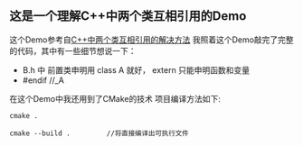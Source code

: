 ## 这是一个理解C++中两个类互相引用的Demo
这个Demo参考自[C++中两个类互相引用的解决方法](https://blog.csdn.net/xiqingnian/article/details/41214539?utm_medium=distribute.pc_relevant.none-task-blog-OPENSEARCH-9.control&depth_1-utm_source=distribute.pc_relevant.none-task-blog-OPENSEARCH-9.control)
我照着这个Demo敲完了完整的代码，其中有一些细节想说一下：

-  B.h 中 前置类申明用 class A 就好， extern 只能申明函数和变量
-  #endif //_A

在这个Demo中我还用到了CMake的技术
项目编译方法如下:
```
cmake .
```

```
cmake --build .         //将直接编译出可执行文件
```